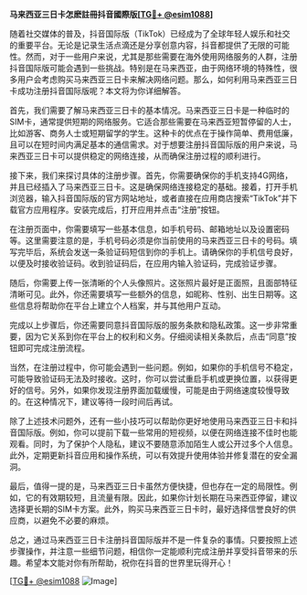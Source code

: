 **马来西亚三日卡怎麽註冊抖音國際版[[TG💪+ @esim1088](https://t.me/s/esim1088)]**

随着社交媒体的普及，抖音国际版（TikTok）已经成为了全球年轻人娱乐和社交的重要平台。无论是记录生活点滴还是分享创意内容，抖音都提供了无限的可能性。然而，对于一些用户来说，尤其是那些需要在海外使用网络服务的人群，注册抖音国际版可能会遇到一些挑战。特别是在马来西亚，由于网络环境的特殊性，很多用户会考虑购买马来西亚三日卡来解决网络问题。那么，如何利用马来西亚三日卡成功注册抖音国际版呢？本文将为你详细解答。

首先，我们需要了解马来西亚三日卡的基本情况。马来西亚三日卡是一种临时的SIM卡，通常提供短期的网络服务。它适合那些需要在马来西亚短暂停留的人士，比如游客、商务人士或短期留学的学生。这种卡的优点在于操作简单、费用低廉，且可以在短时间内满足基本的通信需求。对于想要注册抖音国际版的用户来说，马来西亚三日卡可以提供稳定的网络连接，从而确保注册过程的顺利进行。

接下来，我们来探讨具体的注册步骤。首先，你需要确保你的手机支持4G网络，并且已经插入了马来西亚三日卡。这是确保网络连接稳定的基础。接着，打开手机浏览器，输入抖音国际版的官方网站地址，或者直接在应用商店搜索“TikTok”并下载官方应用程序。安装完成后，打开应用并点击“注册”按钮。

在注册页面中，你需要填写一些基本信息，如手机号码、邮箱地址以及设置密码等。这里需要注意的是，手机号码必须是你当前使用的马来西亚三日卡的号码。填写完毕后，系统会发送一条验证码短信到你的手机上。请确保你的手机信号良好，以便及时接收验证码。收到验证码后，在应用内输入验证码，完成验证步骤。

随后，你需要上传一张清晰的个人头像照片。这张照片最好是正面照，且面部特征清晰可见。此外，你还需要填写一些额外的信息，如昵称、性别、出生日期等。这些信息将帮助你在平台上建立个人档案，并与其他用户互动。

完成以上步骤后，你还需要同意抖音国际版的服务条款和隐私政策。这一步非常重要，因为它关系到你在平台上的权利和义务。仔细阅读相关条款后，点击“同意”按钮即可完成注册流程。

当然，在注册过程中，你可能会遇到一些问题。例如，如果你的手机信号不稳定，可能导致验证码无法及时接收。这时，你可以尝试重启手机或更换位置，以获得更好的信号。另外，如果你发现注册界面加载缓慢，可能是由于网络速度较慢导致的。在这种情况下，建议等待一段时间后再试。

除了上述技术问题外，还有一些小技巧可以帮助你更好地使用马来西亚三日卡和抖音国际版。例如，你可以提前下载一些常用的短视频，以便在网络连接不佳时也能观看。同时，为了保护个人隐私，建议不要随意添加陌生人或公开过多个人信息。此外，定期更新抖音应用和操作系统，可以有效提升使用体验并修复潜在的安全漏洞。

最后，值得一提的是，马来西亚三日卡虽然方便快捷，但也存在一定的局限性。例如，它的有效期较短，且流量有限。因此，如果你计划长期在马来西亚停留，建议选择更长期的SIM卡方案。此外，购买马来西亚三日卡时，最好选择信誉良好的供应商，以避免不必要的麻烦。

总之，通过马来西亚三日卡注册抖音国际版并不是一件复杂的事情。只要按照上述步骤操作，并注意一些细节问题，相信你一定能顺利完成注册并享受抖音带来的乐趣。希望本文能对你有所帮助，祝你在抖音的世界里玩得开心！

[[TG💪+ @esim1088](https://t.me/s/esim1088) ![Image](https://i.postimg.cc/4NQfJmqS/Snipaste-2025-05-13-00-14-12.png)]